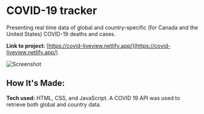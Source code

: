 # COVID-19 tracker
Presenting real time data of global and country-specific (for Canada and the United States) COVID-19 deaths and cases.

**Link to project:** [https://covid-liveview.netlify.app/](https://covid-liveview.netlify.app/)

![Screenshot](https://user-images.githubusercontent.com/98671035/180325222-96f44294-13e2-4814-bcc9-04ecb618b9c4.png)

## How It's Made:

**Tech used:** HTML, CSS, and JavaScript. A COVID 19 API was used to retrieve both global and country data.
